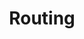 ---
layout: component.njk
tags: 
    - maps_components_en
key: routing-maps_en
title: Routing
parent: maps_components_en
image: maps/overview/routing.webp
keywords: routing
order: 40
availablelanguages: 
    - de
---